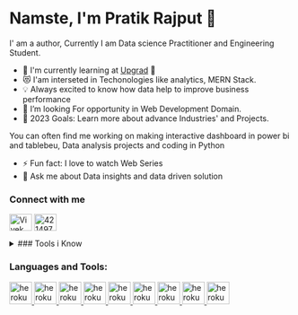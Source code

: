 # Namste, I'm Pratik Rajput 👋 

I' am a author, Currently I am Data science Practitioner and Engineering Student.

- 🌱 I'm currently learning at [Upgrad](https://www.upgrad.com/) 🦢
- 😻 I'am interseted in Techonologies like analytics, MERN Stack.
- 💡 Always excited to know how data help to improve business performance
- 🔭 I’m looking For opportunity in Web Development Domain.
- 🥅 2023 Goals: Learn more about advance Industries' and Projects.

You can often find me working on making interactive dashboard in power bi and tablebeu, Data analysis projects and coding in Python
- ⚡ Fun fact: I love to watch Web Series
- 💬 Ask me about Data insights and data driven solution

### Connect with me

<a href="https://www.linkedin.com/in/pratik-rajput-02534118a/" target="blank"><img align="center" src="https://camo.githubusercontent.com/c8a9c5b414cd812ad6a97a46c29af67239ddaeae08c41724ff7d945fb4c047e5/68747470733a2f2f6564656e742e6769746875622e696f2f537570657254696e7949636f6e732f696d616765732f7376672f6c696e6b6564696e2e737667" alt="Vivek Patil" height="30" width="40" /></a>
<a href="https://mail.google.com/mail/u/0/?tab=rm&ogbl#inbox" target="blank"><img align="center" src="https://camo.githubusercontent.com/4a3dd8d10a27c272fd04b2ce8ed1a130606f95ea6a76b5e19ce8b642faa18c27/68747470733a2f2f6564656e742e6769746875622e696f2f537570657254696e7949636f6e732f696d616765732f7376672f676d61696c2e737667" alt="4214976" height="30" width="40" /></a>

<details>
<summary> ### Tools i Know</summary>
<br>
This is how you dropdown.
</details>


### Languages and Tools:
<a href="https://heroku.com" target="_blank"> <img src="https://www.vectorlogo.zone/logos/heroku/heroku-icon.svg" alt="heroku" width="40" height="40"/>
<a href="mysql-official.svg" target="_blank"> <img src="https://www.vectorlogo.zone/logos/mysql/mysql-official.svg" alt="heroku" width="40" height="40"/>
<a href="mysql-official.svg" target="_blank"> <img src="https://www.vectorlogo.zone/logos/python/python-icon.svg" alt="heroku" width="40" height="40"/>
<a href="mysql-official.svg" target="_blank"> <img src="https://www.vectorlogo.zone/logos/djangoproject/djangoproject-ar21.svg" alt="heroku" width="40" height="40"/>
<a href="mysql-official.svg" target="_blank"> <img src="https://www.vectorlogo.zone/logos/amazon_aws/amazon_aws-icon.svg" alt="heroku" width="40" height="40"/>
<a href="mysql-official.svg" target="_blank"> <img src="https://www.vectorlogo.zone/logos/microsoft_powerbi/microsoft_powerbi-ar21.svg" alt="heroku" width="40" height="40"/>
<a href="mysql-official.svg" target="_blank"> <img src="https://www.vectorlogo.zone/logos/mongodb/mongodb-icon.svg" alt="heroku" width="40" height="40"/>
<a href="mysql-official.svg" target="_blank"> <img src="https://www.vectorlogo.zone/logos/github/github-tile.svg" alt="heroku" width="40" height="40"/>
<a href="mysql-official.svg" target="_blank"> <img src="https://www.vectorlogo.zone/logos/pocoo_flask/pocoo_flask-ar21.svg" alt="heroku" width="40" height="40"/>
</details>
